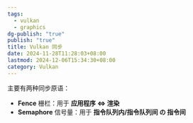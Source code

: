 ```yaml
---
tags:
  - vulkan
  - graphics
dg-publish: "true"
publish: "true"
title: Vulkan 同步
date: 2024-11-28T11:28:03+08:00
lastmod: 2024-12-06T15:34:30+08:00
category: Vulkan
---
```


主要有两种同步原语：
+ **Fence** 栅栏：用于 **应用程序 $\Leftrightarrow$  渲染**
+ **Semaphore** 信号量：用于 **指令队列内/指令队列间 の 指令间**
